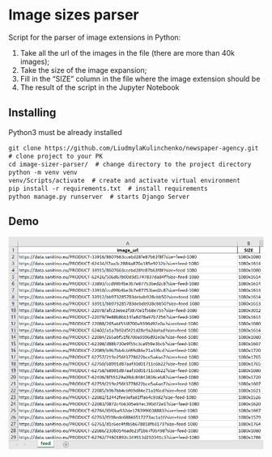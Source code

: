 # Image sizes parser
Script for the parser of image extensions in Python:

1) Take all the url of the images in the file (there are more than 40k images); 
2) Take the size of the image expansion;
3) Fill in the “SIZE” column in the file where the image extension should be
4) The result of the script in the Jupyter Notebook

## Installing

Python3 must be already installed

```shell
git clone https://github.com/LiudmylaKulinchenko/newspaper-agency.git  # clone project to your PK
cd image-sizer-parser/  # change directory to the project directory
python -m venv venv
venv/Scripts/activate  # create and activate virtual environment
pip install -r requirements.txt  # install requirements
python manage.py runserver  # starts Django Server
```

## Demo

![Result](demo_image.png)